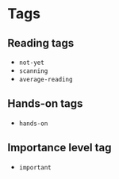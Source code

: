 # Tags

## Reading tags
* `not-yet`
* `scanning`
* `average-reading`

## Hands-on tags
* `hands-on`

## Importance level tag
* `important`
